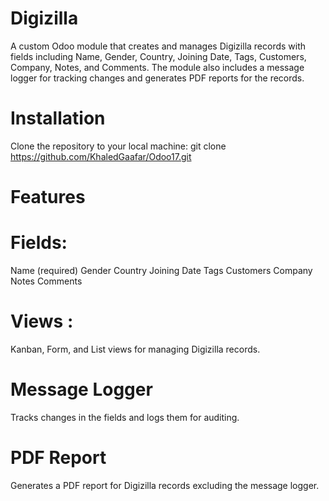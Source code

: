 # Digizilla
A custom Odoo module that creates and manages Digizilla records with fields including Name, Gender, Country, Joining Date, Tags, Customers, Company, Notes, and Comments. The module also includes a message logger for tracking changes and generates PDF reports for the records.
# Installation
Clone the repository to your local machine:
git clone https://github.com/KhaledGaafar/Odoo17.git
# Features
# Fields:
Name (required)
Gender
Country
Joining Date
Tags 
Customers 
Company 
Notes 
Comments 
# Views :
Kanban, Form, and List views for managing Digizilla records.
# Message Logger 
Tracks changes in the fields and logs them for auditing.
# PDF Report
Generates a PDF report for Digizilla records excluding the message logger.

